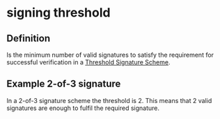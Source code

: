 # signing threshold
## Definition
Is the minimum number of valid signatures to satisfy the requirement for successful verification in a [Threshold Signature Scheme](threshold-signature-scheme).

## Example 2-of-3 signature
In a 2-of-3 signature scheme the threshold is 2. This means that 2 valid signatures are enough to fulfil the required signature.